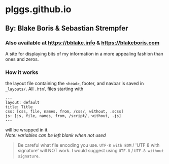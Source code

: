 # plggs.github.io
## By: Blake Boris & Sebastian Strempfer
### Also available at https://bblake.info & https://blakeboris.com
A site for displaying bits of my information in a more appealing fashion than ones and zeros.

### How it works
the layout file containing the `<head>`, footer, and navbar is saved in `_layouts/`. All `.html` files starting with
```
---
layout: default
title: Title
css: [css, file, names, from, /css/, without, .scss]
js: [js, file, names, from, /script/, without, .js]
---
```
will be wrapped in it.<br>
*Note: variables can be left blank when not used*

> Be careful what file encoding you use. `UTF-8 with BOM` / 'UTF 8 with signature' will NOT work. 
> I would suggest using `UTF-8` / `UTF-8 without signature`.
